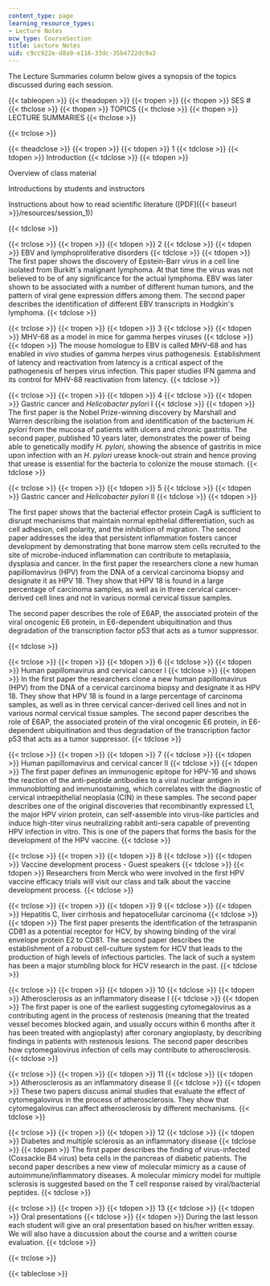 ```yaml
---
content_type: page
learning_resource_types:
- Lecture Notes
ocw_type: CourseSection
title: Lecture Notes
uid: c9cc922e-d8a9-e116-33dc-35b4722dc9a3
---
```


The Lecture Summaries column below gives a synopsis of the topics discussed during each session.

{{< tableopen >}}
{{< theadopen >}}
{{< tropen >}}
{{< thopen >}}
SES #
{{< thclose >}}
{{< thopen >}}
TOPICS
{{< thclose >}}
{{< thopen >}}
LECTURE SUMMARIES
{{< thclose >}}

{{< trclose >}}

{{< theadclose >}}
{{< tropen >}}
{{< tdopen >}}
1
{{< tdclose >}}
{{< tdopen >}}
Introduction
{{< tdclose >}}
{{< tdopen >}}


Overview of class material

Introductions by students and instructors

Instructions about how to read scientific literature ([PDF]({{< baseurl >}}/resources/session_1))


{{< tdclose >}}

{{< trclose >}}
{{< tropen >}}
{{< tdopen >}}
2
{{< tdclose >}}
{{< tdopen >}}
EBV and lymphoproliferative disorders
{{< tdclose >}}
{{< tdopen >}}
The first paper shows the discovery of Epstein-Barr virus in a cell line isolated from Burkitt´s malignant lymphoma. At that time the virus was not believed to be of any significance for the actual lymphoma. EBV was later shown to be associated with a number of different human tumors, and the pattern of viral gene expression differs among them. The second paper describes the identification of different EBV transcripts in Hodgkin's lymphoma.
{{< tdclose >}}

{{< trclose >}}
{{< tropen >}}
{{< tdopen >}}
3
{{< tdclose >}}
{{< tdopen >}}
MHV-68 as a model in mice for gamma herpes viruses
{{< tdclose >}}
{{< tdopen >}}
The mouse homologue to EBV is called MHV-68 and has enabled _in vivo_ studies of gamma herpes virus pathogenesis. Establishment of latency and reactivation from latency is a critical aspect of the pathogenesis of herpes virus infection. This paper studies IFN gamma and its control for MHV-68 reactivation from latency.
{{< tdclose >}}

{{< trclose >}}
{{< tropen >}}
{{< tdopen >}}
4
{{< tdclose >}}
{{< tdopen >}}
Gastric cancer and _Helicobacter pylori_ I
{{< tdclose >}}
{{< tdopen >}}
The first paper is the Nobel Prize-winning discovery by Marshall and Warren describing the isolation from and identification of the bacterium _H. pylori_ from the mucosa of patients with ulcers and chronic gastritis. The second paper, published 10 years later, demonstrates the power of being able to genetically modify _H. pylori_, showing the absence of gastritis in mice upon infection with an _H. pylori_ urease knock-out strain and hence proving that urease is essential for the bacteria to colonize the mouse stomach.
{{< tdclose >}}

{{< trclose >}}
{{< tropen >}}
{{< tdopen >}}
5
{{< tdclose >}}
{{< tdopen >}}
Gastric cancer and _Helicobacter pylori_ II
{{< tdclose >}}
{{< tdopen >}}


The first paper shows that the bacterial effector protein CagA is sufficient to disrupt mechanisms that maintain normal epithelial differentiation, such as cell adhesion, cell polarity, and the inhibition of migration. The second paper addresses the idea that persistent inflammation fosters cancer development by demonstrating that bone marrow stem cells recruited to the site of microbe-induced inflammation can contribute to metaplasia, dysplasia and cancer. In the first paper the researchers clone a new human papillomavirus (HPV) from the DNA of a cervical carcinoma biopsy and designate it as HPV 18. They show that HPV 18 is found in a large percentage of carcinoma samples, as well as in three cervical cancer-derived cell lines and not in various normal cervical tissue samples.

The second paper describes the role of E6AP, the associated protein of the viral oncogenic E6 protein, in E6-dependent ubiquitination and thus degradation of the transcription factor p53 that acts as a tumor suppressor.


{{< tdclose >}}

{{< trclose >}}
{{< tropen >}}
{{< tdopen >}}
6
{{< tdclose >}}
{{< tdopen >}}
Human papillomavirus and cervical cancer I
{{< tdclose >}}
{{< tdopen >}}
In the first paper the researchers clone a new human papillomavirus (HPV) from the DNA of a cervical carcinoma biopsy and designate it as HPV 18. They show that HPV 18 is found in a large percentage of carcinoma samples, as well as in three cervical cancer-derived cell lines and not in various normal cervical tissue samples. The second paper describes the role of E6AP, the associated protein of the viral oncogenic E6 protein, in E6-dependent ubiquitination and thus degradation of the transcription factor p53 that acts as a tumor suppressor.
{{< tdclose >}}

{{< trclose >}}
{{< tropen >}}
{{< tdopen >}}
7
{{< tdclose >}}
{{< tdopen >}}
Human papillomavirus and cervical cancer II
{{< tdclose >}}
{{< tdopen >}}
The first paper defines an immunogenic epitope for HPV-16 and shows the reaction of the anti-peptide antibodies to a viral nuclear antigen in immunoblotting and immunostaining, which correlates with the diagnostic of cervical intraepithelial neoplasia (CIN) in these samples. The second paper describes one of the original discoveries that recombinantly expressed L1, the major HPV virion protein, can self-assemble into virus-like particles and induce high-titer virus neutralizing rabbit anti-sera capable of preventing HPV infection in vitro. This is one of the papers that forms the basis for the development of the HPV vaccine.
{{< tdclose >}}

{{< trclose >}}
{{< tropen >}}
{{< tdopen >}}
8
{{< tdclose >}}
{{< tdopen >}}
Vaccine development process - Guest speakers
{{< tdclose >}}
{{< tdopen >}}
Researchers from Merck who were involved in the first HPV vaccine efficacy trials will visit our class and talk about the vaccine development process.
{{< tdclose >}}

{{< trclose >}}
{{< tropen >}}
{{< tdopen >}}
9
{{< tdclose >}}
{{< tdopen >}}
Hepatitis C, liver cirrhosis and hepatocellular carcinoma
{{< tdclose >}}
{{< tdopen >}}
The first paper presents the identification of the tetraspanin CD81 as a potential receptor for HCV, by showing binding of the viral envelope protein E2 to CD81. The second paper describes the establishment of a robust cell-culture system for HCV that leads to the production of high levels of infectious particles. The lack of such a system has been a major stumbling block for HCV research in the past.
{{< tdclose >}}

{{< trclose >}}
{{< tropen >}}
{{< tdopen >}}
10
{{< tdclose >}}
{{< tdopen >}}
Atherosclerosis as an inflammatory disease I
{{< tdclose >}}
{{< tdopen >}}
The first paper is one of the earliest suggesting cytomegalovirus as a contributing agent in the process of restenosis (meaning that the treated vessel becomes blocked again, and usually occurs within 6 months after it has been treated with angioplasty) after coronary angioplasty, by describing findings in patients with restenosis lesions. The second paper describes how cytomegalovirus infection of cells may contribute to atherosclerosis.
{{< tdclose >}}

{{< trclose >}}
{{< tropen >}}
{{< tdopen >}}
11
{{< tdclose >}}
{{< tdopen >}}
Atherosclerosis as an inflammatory disease II
{{< tdclose >}}
{{< tdopen >}}
These two papers discuss animal studies that evaluate the effect of cytomegalovirus in the process of atherosclerosis. They show that cytomegalovirus can affect atherosclerosis by different mechanisms.
{{< tdclose >}}

{{< trclose >}}
{{< tropen >}}
{{< tdopen >}}
12
{{< tdclose >}}
{{< tdopen >}}
Diabetes and multiple sclerosis as an inflammatory disease
{{< tdclose >}}
{{< tdopen >}}
The first paper describes the finding of virus-infected (Coxsackie B4 virus) beta cells in the pancreas of diabetic patients. The second paper describes a new view of molecular mimicry as a cause of autoimmune/inflammatory diseases. A molecular mimicry model for multiple sclerosis is suggested based on the T cell response raised by viral/bacterial peptides.
{{< tdclose >}}

{{< trclose >}}
{{< tropen >}}
{{< tdopen >}}
13
{{< tdclose >}}
{{< tdopen >}}
Oral presentations
{{< tdclose >}}
{{< tdopen >}}
During the last lesson each student will give an oral presentation based on his/her written essay. We will also have a discussion about the course and a written course evaluation.
{{< tdclose >}}

{{< trclose >}}

{{< tableclose >}}